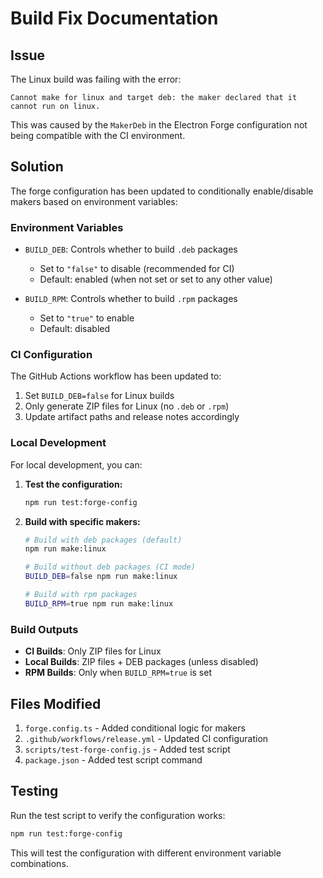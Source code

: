 # Build Fix Documentation

## Issue
The Linux build was failing with the error:
```
Cannot make for linux and target deb: the maker declared that it cannot run on linux.
```

This was caused by the `MakerDeb` in the Electron Forge configuration not being compatible with the CI environment.

## Solution
The forge configuration has been updated to conditionally enable/disable makers based on environment variables:

### Environment Variables

- `BUILD_DEB`: Controls whether to build `.deb` packages
  - Set to `"false"` to disable (recommended for CI)
  - Default: enabled (when not set or set to any other value)

- `BUILD_RPM`: Controls whether to build `.rpm` packages
  - Set to `"true"` to enable
  - Default: disabled

### CI Configuration
The GitHub Actions workflow has been updated to:
1. Set `BUILD_DEB=false` for Linux builds
2. Only generate ZIP files for Linux (no `.deb` or `.rpm`)
3. Update artifact paths and release notes accordingly

### Local Development
For local development, you can:

1. **Test the configuration:**
   ```bash
   npm run test:forge-config
   ```

2. **Build with specific makers:**
   ```bash
   # Build with deb packages (default)
   npm run make:linux
   
   # Build without deb packages (CI mode)
   BUILD_DEB=false npm run make:linux
   
   # Build with rpm packages
   BUILD_RPM=true npm run make:linux
   ```

### Build Outputs
- **CI Builds**: Only ZIP files for Linux
- **Local Builds**: ZIP files + DEB packages (unless disabled)
- **RPM Builds**: Only when `BUILD_RPM=true` is set

## Files Modified
1. `forge.config.ts` - Added conditional logic for makers
2. `.github/workflows/release.yml` - Updated CI configuration
3. `scripts/test-forge-config.js` - Added test script
4. `package.json` - Added test script command

## Testing
Run the test script to verify the configuration works:
```bash
npm run test:forge-config
```

This will test the configuration with different environment variable combinations.
